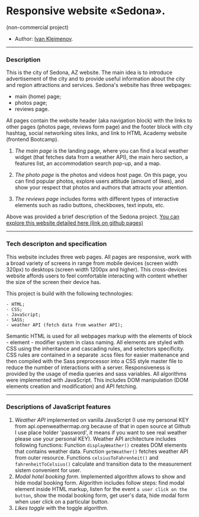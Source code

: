 # Responsive website «Sedona». 
(non-commercial project)

* Author: [Ivan Kleimenov](https://github.com/kleimenov).

---
### Description
This is the city of Sedona, AZ website. The main idea is to introduce advertisement of the city and to provide useful information about the city and region attractions and services. Sedona's website has three webpages:
- main (home) page;
- photos page;
- reviews page.

All pages contain the website header (aka navigation block) with the links to other pages (photos page, reviews form page) and the footer block with city hashtag, social networking sites links, and link to HTML Academy website (frontend Bootcamp).

1) _The main page_ is the landing page, where you can find a local weather widget (that fetches data from a weather API), the main hero section, a features list, an accommodation search pop-up, and a map.

2) _The photo page_ is the photos and videos host page. On this page, you can find popular photos, explore users attitude (amount of likes), and show your respect that photos and authors that attracts your attention. 

3) _The reviews page_ includes forms with different types of interactive elements such as radio buttons, checkboxes, text inputs, etc.

Above was provided a brief description of the Sedona project.
[You can explore this website detailed here (link on github pages)](https://kleimenov.github.io/SEDONA-HTML-CSS-project/source/index.html)

---
### Tech descripton and specification

This website includes three web pages. All pages are responsive, work with a broad variety of screens in range from mobile devices (screen width 320px) to desktops (screen width 1200px and higher). This cross-devices website affords users to feel comfortable interacting with content whether the size of the screen their device has.

This project is build with the following technologies:
```
- HTML;
- CSS;
- JavaScript;
- SASS;
- weather API (fetch data from weather API);
```
Semantic HTML is used for all webpages markup with the elements of block - element - modifier system in class naming. All elements are styled with CSS using the inheritance and cascading rules, and selectors specificity. CSS rules are contained in a separate .scss files for easier maitenance and then compiled with the Sass preprocessor into a CSS style master file to reduce the number of interactions with a server. Responsiveness is provided by the usage of media queries and sass variables.
All algorithms  were implemented with JavaScript. This includes DOM manipulation (DOM elements creation and modification) and API fetching.

---
### Descriptions of JavaScript features 
1) _Weather API_ implemented on vanilla JavaScript (I use my personal KEY from api.openweathermap.org because of that in open source at Github I use place holder 'password', it means if you want to see real weather please use your personal KEY). Weather API architecture includes following functions: 
Function `displayWeather()` creates DOM elements that contains weather data. Function `getWeather()` fetches weather API from outer resource. Functions `celsiusToFahrenheit()` and `fahrenheitToCelsius()` calculate and transition data to the measurement sistem convenient for user.
2) _Modal hotel booking form_. Implemented algorithm allows to show and hide modal booking form. Algorithm includes follow steps: find modal element inside HTML markup, listen for the event `a user click on the button`, show the modal booking form, get user's data, hide modal form when user click on a particular button. 
3) _Likes toggle_ with the toggle algorithm.


